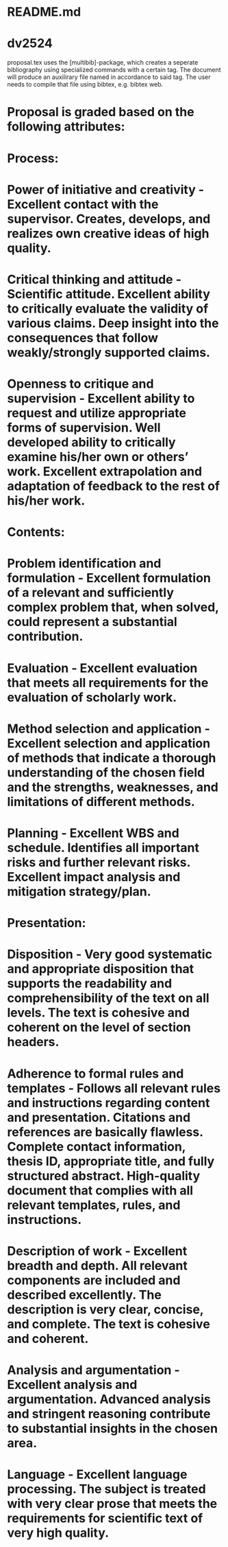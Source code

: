# README.md

dv2524
======

proposal.tex uses the [multibib]-package, which creates a seperate bibliography using specialized commands with a certain tag. The document will produce an auxilirary file named in accordance to said tag. The user needs to compile that file using bibtex, e.g. bibtex web.

# Proposal is graded based on the following attributes:
# Process:
#	Power of initiative and creativity - Excellent contact with the supervisor. Creates, develops, and realizes own creative ideas of high quality.
#	Critical thinking and attitude - Scientific attitude. Excellent ability to critically evaluate the validity of various claims. Deep insight into the consequences that follow weakly/strongly supported claims.
#	Openness to critique and supervision - Excellent ability to request and utilize appropriate forms of supervision. Well developed ability to critically examine his/her own or others’ work. Excellent extrapolation and adaptation of feedback to the rest of his/her work.
# Contents:
#	Problem identification and formulation - Excellent formulation of a relevant and sufficiently complex problem that, when solved, could represent a substantial contribution.
#	Evaluation - Excellent evaluation that meets all requirements for the evaluation of scholarly work.
#	Method selection and application - Excellent selection and application of methods that indicate a thorough understanding of the chosen field and the strengths, weaknesses, and limitations of different methods.
#	Planning - Excellent WBS and schedule. Identifies all important risks and further relevant risks. Excellent impact analysis and mitigation strategy/plan.
# Presentation:
#	Disposition - Very good systematic and appropriate disposition that supports the readability and comprehensibility of the text on all levels. The text is cohesive and coherent on the level of section headers.
#	Adherence to formal rules and templates - Follows all relevant rules and instructions regarding content and presentation. Citations and references are basically flawless. Complete contact information, thesis ID, appropriate title, and fully structured abstract. High-quality document that complies with all relevant templates, rules, and instructions.
#	Description of work - Excellent breadth and depth. All relevant components are included and described excellently. The description is very clear, concise, and complete. The text is cohesive and coherent.
#	Analysis and argumentation - Excellent analysis and argumentation. Advanced analysis and stringent reasoning contribute to substantial insights in the chosen area.
#	Language - Excellent language processing. The subject is treated with very clear prose that meets the requirements for scientific text of very high quality.
